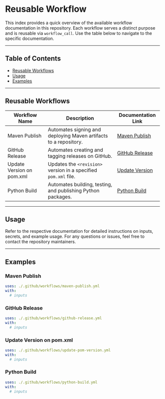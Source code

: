 # Reusable Workflow

This index provides a quick overview of the available workflow documentation in this repository. Each workflow serves a distinct purpose and is reusable via `workflow_call`. Use the table below to navigate to the specific documentation.

---

## Table of Contents
- [Reusable Workflows](#reusable-workflows)
- [Usage](#usage)
- [Examples](#examples)

---

## Reusable Workflows

| Workflow Name                  | Description                                                                 | Documentation Link                                   |
|--------------------------------|-----------------------------------------------------------------------------|-----------------------------------------------------|
| Maven Publish         | Automates signing and deploying Maven artifacts to a repository.            | [Maven Publish](./reusable/maven-publish_doc.md)   |
| GitHub Release        | Automates creating and tagging releases on GitHub.                          | [GitHub Release](./reusable/create-github-release_doc.md) |
| Update Version on pom.xml      | Updates the `<revision>` version in a specified `pom.xml` file.             | [Update Version](./reusable/update-pom-release_doc.md) |
| Python Build          | Automates building, testing, and publishing Python packages.                | [Python Build](./reusable/python-publish.md)        |


---

## Usage

Refer to the respective documentation for detailed instructions on inputs, secrets, and example usage. For any questions or issues, feel free to contact the repository maintainers.

---

## Examples

### Maven Publish
```yaml
uses: ./.github/workflows/maven-publish.yml
with:
  # inputs
```
### GitHub Release
```yaml
uses: ./.github/workflows/github-release.yml
with:
  # inputs
```

### Update Version on pom.xml
```yaml
uses: ./.github/workflows/update-pom-version.yml
with:
  # inputs
```

### Python Build 
```yaml
uses: ./.github/workflows/python-build.yml
with:
  # inputs
```
